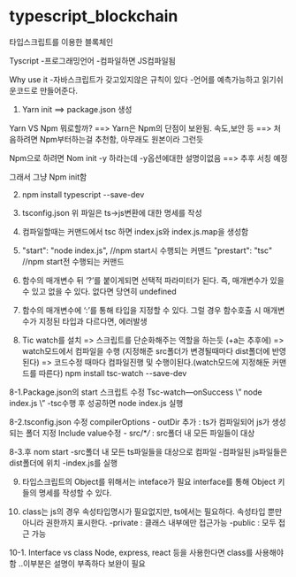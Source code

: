# typescript_blockchain

타입스크립트를 이용한 블록체인

Tyscript -프로그래밍언어 -컴파일하면 JS컴파일됨

Why use it -자바스크립트가 갖고있지않은 규칙이 있다 -언어를 예측가능하고 읽기쉬운코드로 만들어준다.

1.  Yarn init
    ==> package.json 생성

Yarn VS Npm
뭐로할까?
==> Yarn은 Npm의 단점이 보완됨. 속도,보안 등
==> 처음하려면 Npm부터하는걸 추천함, 아무래도 원본이라 그런듯

Npm으로 하려면
Nom init -y 하라는데
-y옵션에대한 설명이없음
==> 추후 서칭 예정

그래서 그냥
Npm init함

2.  npm install typescript --save-dev

3.  tsconfig.json
    위 파일은 ts->js변환에 대한 명세를 작성

4.  컴파일할때는 커맨드에서 tsc
    하면 index.js와 index.js.map을 생성함

5.  "start": "node index.js", //npm start시 수행되는 커맨드
    "prestart": "tsc" //npm start전 수행되는 커맨드

6.  함수의 매개변수 뒤 ‘?’를 붙이게되면 선택적 파라미터가 된다.
    즉, 매개변수가 있을 수 있고 없을 수 있다.
    없다면 당연히 undefined

7.  함수의 매개변수에 ‘:’를 통해 타입을 지정할 수 있다.
    그럴 경우 함수호출 시 매개변수가 지정된 타입과 다르다면, 에러발생

8.  Tic watch를 설치
    => 스크립트를 단순화해주는 역할을 하는듯 (+a는 추후에)
    => watch모드에서 컴파일을 수행 (지정해준 src폴더가 변경될때마다 dist폴더에 반영된다)
    => 코드수정 때마다 컴파일진행 및 수행이된다.(watch모드에 지정해둔 커맨드를 따른다)
    npm install tsc-watch --save-dev

8-1.Package.json의 start 스크립트 수정
Tsc-watch—onSuccess \” node index.js \” -tsc수행 후 성공하면 node index.js 실행

8-2.tsconfig.json 수정
compilerOptions - outDir 추가 : ts가 컴파일되어 js가 생성되는 폴더 지정
Include value수정 - src/\*_/_ : src폴더 내 모든 파일들이 대상

8-3.후 nom start
-src폴더 내 모든 ts파일들을 대상으로 컴파일 -컴파일된 js파일들은 dist폴더에 위치
-index.js를 실행

9.  타입스크립트의 Object를 위해서는 inteface가 필요
    interface를 통해 Object 키 들의 명세를 작성할 수 있다.

10. class는 js의 경우 속성타입명시가 필요없지만, ts에서는 필요하다.
    속성타입 뿐만아니라 권한까지 표시한다.
    -private : 클래스 내부에만 접근가능
    -public : 모두 접근 가능

10-1.
Interface vs class
Node, express, react 등을 사용한다면 class를 사용해야함
..이부분은 설명이 부족하다 보완이 필요
